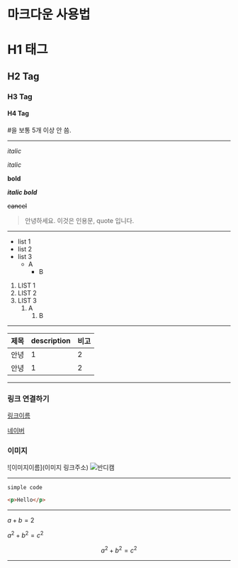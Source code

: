 # 마크다운 사용법

# H1 태그

## H2 Tag

### H3 Tag

#### H4 Tag

\#을 보통 5개 이상 안 씀. 

----

*italic*

_italic_

**bold**

**_italic bold_**

~~cancel~~

> 안녕하세요. 이것은 인용문, quote 입니다.

---

- list 1
- list 2
- list 3
  - A
    - B

1. LIST 1
2. LIST 2
3. LIST 3
   1. A
      1. B

---
| 제목 | description | 비고 |
|------|----------------|-----|
|안녕  |1          |  2|
|안녕  |1          |  2|

---
### 링크 연결하기


[링크이름](링크주소)


[네이버](www.naver.com)

### 이미지

![이미지이름](이미지 링크주소)
![반디캠](https://www.bandicam.co.kr/screen-recorder/f_02.jpg)

---

`simple code`

``` html
<p>Hello</p>
```

---

$a+b =2$

$a^2 + b^2 =c^2$

$$a^2 + b^2 =c^2$$

---
